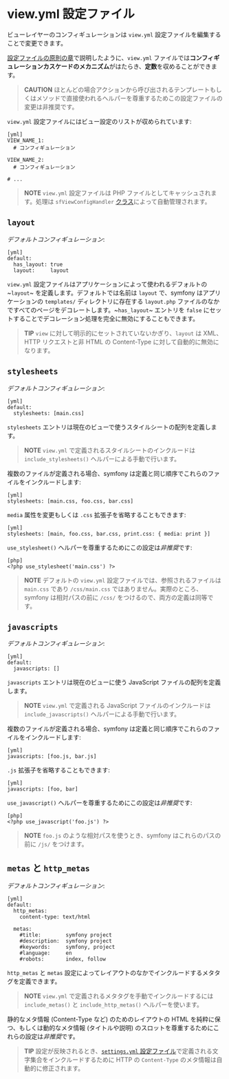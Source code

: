 view.yml 設定ファイル
====================

ビューレイヤーのコンフィギュレーションは `view.yml` 設定ファイルを編集することで変更できます。

[設定ファイルの原則の章](#chapter_03)で説明したように、`view.yml` ファイルでは**コンフィギュレーションカスケードのメカニズム**がはたらき、**定数**を収めることができます。

>**CAUTION**
>ほとんどの場合アクションから呼び出されるテンプレートもしくはメソッドで直接使われるヘルパーを尊重するためこの設定ファイルの変更は非推奨です。

`view.yml` 設定ファイルにはビュー設定のリストが収められています:

    [yml]
    VIEW_NAME_1:
      # コンフィギュレーション

    VIEW_NAME_2:
      # コンフィギュレーション

    # ...

>**NOTE**
>`view.yml` 設定ファイルは PHP ファイルとしてキャッシュされます。処理は `sfViewConfigHandler` [クラス](#chapter_14_config_handlers_yml)によって自動管理されます。

`layout`
--------

*デフォルトコンフィギュレーション*:

    [yml]
    default:
      has_layout: true
      layout:     layout

`view.yml` 設定ファイルはアプリケーションによって使われるデフォルトの ~`layout`~ を定義します。デフォルトでは名前は `layout` で、symfony はアプリケーションの `templates/` ディレクトリに存在する `layout.php` ファイルのなかですべてのページをデコレートします。~`has_layout`~ エントリを `false` にセットすることでデコレーション処理を完全に無効にすることもできます。

>**TIP**
>`view` に対して明示的にセットされていないかぎり、`layout` は XML、HTTP リクエストと非 HTML の Content-Type に対して自動的に無効になります。

`stylesheets`
-------------

*デフォルトコンフィギュレーション*:

    [yml]
    default:
      stylesheets: [main.css]

`stylesheets` エントリは現在のビューで使うスタイルシートの配列を定義します。

>**NOTE**
>`view.yml` で定義されるスタイルシートのインクルードは `include_stylesheets()` ヘルパーによる手動で行います。

複数のファイルが定義される場合、symfony は定義と同じ順序でこれらのファイルをインクルードします:

    [yml]
    stylesheets: [main.css, foo.css, bar.css]

`media` 属性を変更もしくは `.css` 拡張子を省略することもできます:

    [yml]
    stylesheets: [main, foo.css, bar.css, print.css: { media: print }]

`use_stylesheet()` ヘルパーを尊重するためにこの設定は*非推奨*です:

    [php]
    <?php use_stylesheet('main.css') ?>

>**NOTE**
>デフォルトの `view.yml` 設定ファイルでは、参照されるファイルは `main.css` であり `/css/main.css` ではありません。実際のところ、symfony は相対パスの前に `/css/` をつけるので、両方の定義は同等です。

`javascripts`
-------------

*デフォルトコンフィギュレーション*:

    [yml]
    default:
      javascripts: []

`javascripts` エントリは現在のビューに使う JavaScript ファイルの配列を定義します。

>**NOTE**
>`view.yml` で定義される JavaScript ファイルのインクルードは `include_javascripts()` ヘルパーによる手動で行います。

複数のファイルが定義される場合、symfony は定義と同じ順序でこれらのファイルをインクルードします:

    [yml]
    javascripts: [foo.js, bar.js]

`.js` 拡張子を省略することもできます:

    [yml]
    javascripts: [foo, bar]

`use_javascript()` ヘルパーを尊重するためにこの設定は*非推奨*です:

    [php]
    <?php use_javascript('foo.js') ?>

>**NOTE**
>`foo.js` のような相対パスを使うとき、symfony はこれらのパスの前に `/js/` をつけます。

`metas` と `http_metas`
-----------------------

*デフォルトコンフィギュレーション*:

    [yml]
    default:
      http_metas:
        content-type: text/html

      metas:
        #title:        symfony project
        #description:  symfony project
        #keywords:     symfony, project
        #language:     en
        #robots:       index, follow

`http_metas` と `metas` 設定によってレイアウトのなかでインクルードするメタタグを定義できます。

>**NOTE**
>`view.yml` で定義されるメタタグを手動でインクルードするには `include_metas()` と `include_http_metas()` ヘルパーを使います。

静的なメタ情報 (Content-Type など) のためのレイアウトの HTML を純粋に保つ、もしくは動的なメタ情報 (タイトルや説明) のスロットを尊重するためにこれらの設定は*非推奨*です。

>**TIP**
>設定が反映されるとき、[`settings.yml` 設定ファイル](#chapter_04_sub_charset)で定義される文字集合をインクルードするために HTTP の `Content-Type` のメタ情報は自動的に修正されます。
